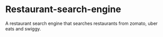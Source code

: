 # Restaurant-search-engine
A restaurant search engine that searches restaurants from zomato, uber eats and swiggy.
